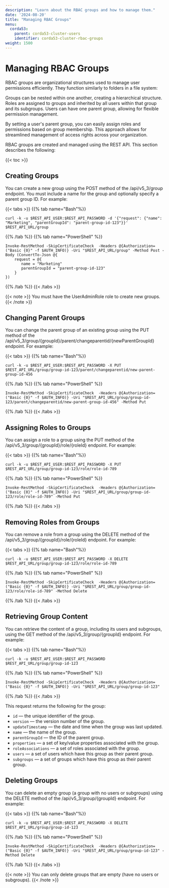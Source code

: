 ```yaml
---
description: "Learn about the RBAC groups and how to manage them."
date: '2024-08-20'
title: "Managing RBAC Groups"
menu:
  corda53:
    parent: corda53-cluster-users
    identifier: corda53-cluster-rbac-groups
weight: 1500
---
```


# Managing RBAC Groups

RBAC groups are organizational structures used to manage user permissions efficiently. They function similarly to folders in a file system:

Groups can be nested within one another, creating a hierarchical structure.
Roles are assigned to groups and inherited by all users within that group and its subgroups.
Users can have one parent group, allowing for flexible permission management.

By setting a user's parent group, you can easily assign roles and permissions based on group membership. This approach allows for streamlined management of access rights across your organization.

RBAC groups are created and managed using the REST API. This section describes the following:

{{< toc >}}

## Creating Groups

You can create a new group using the POST method of the /api/v5_3/group endpoint. You must include a name for the group and optionally specify a parent group ID. For example:

{{< tabs >}}
{{% tab name="Bash"%}}
```shell
curl -k -u $REST_API_USER:$REST_API_PASSWORD -d '{"request": {"name": "Marketing", "parentGroupId": "parent-group-id-123"}}' $REST_API_URL/group
```
{{% /tab %}}
{{% tab name="PowerShell" %}}
```shell
Invoke-RestMethod -SkipCertificateCheck  -Headers @{Authorization=("Basic {0}" -f $AUTH_INFO)} -Uri "$REST_API_URL/group" -Method Post -Body (ConvertTo-Json @{
    request = @{
       name = "Marketing"
       parentGroupId = "parent-group-id-123"
    }
})
```
{{% /tab %}}
{{< /tabs >}}

{{< note >}}
You must have the UserAdminRole role to create new groups.
{{< /note >}}

## Changing Parent Groups

You can change the parent group of an existing group using the PUT method of the /api/v5_3/group/{groupId}/parent/changeparentid/{newParentGroupId} endpoint. For example:

{{< tabs >}}
{{% tab name="Bash"%}}
```shell
curl -k -u $REST_API_USER:$REST_API_PASSWORD -X PUT $REST_API_URL/group/group-id-123/parent/changeparentid/new-parent-group-id-456
```
{{% /tab %}}
{{% tab name="PowerShell" %}}
```shell
Invoke-RestMethod -SkipCertificateCheck  -Headers @{Authorization=("Basic {0}" -f $AUTH_INFO)} -Uri "$REST_API_URL/group/group-id-123/parent/changeparentid/new-parent-group-id-456" -Method Put
```
{{% /tab %}}
{{< /tabs >}}

## Assigning Roles to Groups

You can assign a role to a group using the PUT method of the /api/v5_3/group/{groupId}/role/{roleId} endpoint. For example:

{{< tabs >}}
{{% tab name="Bash"%}}
```shell
curl -k -u $REST_API_USER:$REST_API_PASSWORD -X PUT $REST_API_URL/group/group-id-123/role/role-id-789
```
{{% /tab %}}
{{% tab name="PowerShell" %}}
```shell
Invoke-RestMethod -SkipCertificateCheck  -Headers @{Authorization=("Basic {0}" -f $AUTH_INFO)} -Uri "$REST_API_URL/group/group-id-123/role/role-id-789" -Method Put
```
{{% /tab %}}
{{< /tabs >}}

## Removing Roles from Groups

You can remove a role from a group using the DELETE method of the /api/v5_3/group/{groupId}/role/{roleId} endpoint. For example:

{{< tabs >}}
{{% tab name="Bash"%}}
```shell
curl -k -u $REST_API_USER:$REST_API_PASSWORD -X DELETE $REST_API_URL/group/group-id-123/role/role-id-789
```
{{% /tab %}}
{{% tab name="PowerShell" %}}
```shell
Invoke-RestMethod -SkipCertificateCheck  -Headers @{Authorization=("Basic {0}" -f $AUTH_INFO)} -Uri "$REST_API_URL/group/group-id-123/role/role-id-789" -Method Delete
```
{{% /tab %}}
{{< /tabs >}}

## Retrieving Group Content

You can retrieve the content of a group, including its users and subgroups, using the GET method of the /api/v5_3/group/{groupId} endpoint. For example:

{{< tabs >}}
{{% tab name="Bash"%}}
```shell
curl -k -u $REST_API_USER:$REST_API_PASSWORD $REST_API_URL/group/group-id-123
```
{{% /tab %}}
{{% tab name="PowerShell" %}}
```shell
Invoke-RestMethod -SkipCertificateCheck  -Headers @{Authorization=("Basic {0}" -f $AUTH_INFO)} -Uri "$REST_API_URL/group/group-id-123"
```
{{% /tab %}}
{{< /tabs >}}

This request returns the following for the group:

* `id` — the unique identifier of the group.
* `version` — the version number of the group.
* `updateTimestamp` — the date and time when the group was last updated.
* `name` — the name of the group.
* `parentGroupId` — the ID of the parent group.
* `properties` — a set of key/value properties associated with the group.
* `roleAssociations` — a set of roles associated with the group.
* `users` — a set of users which have this group as their parent group.
* `subgroups` — a set of groups which have this group as their parent group.

## Deleting Groups

You can delete an empty group (a group with no users or subgroups) using the DELETE method of the /api/v5_3/group/{groupId} endpoint. For example:

{{< tabs >}}
{{% tab name="Bash"%}}
```shell
curl -k -u $REST_API_USER:$REST_API_PASSWORD -X DELETE $REST_API_URL/group/group-id-123
```
{{% /tab %}}
{{% tab name="PowerShell" %}}
```shell
Invoke-RestMethod -SkipCertificateCheck  -Headers @{Authorization=("Basic {0}" -f $AUTH_INFO)} -Uri "$REST_API_URL/group/group-id-123" -Method Delete
```
{{% /tab %}}
{{< /tabs >}}

{{< note >}}
You can only delete groups that are empty (have no users or subgroups).
{{< /note >}}
